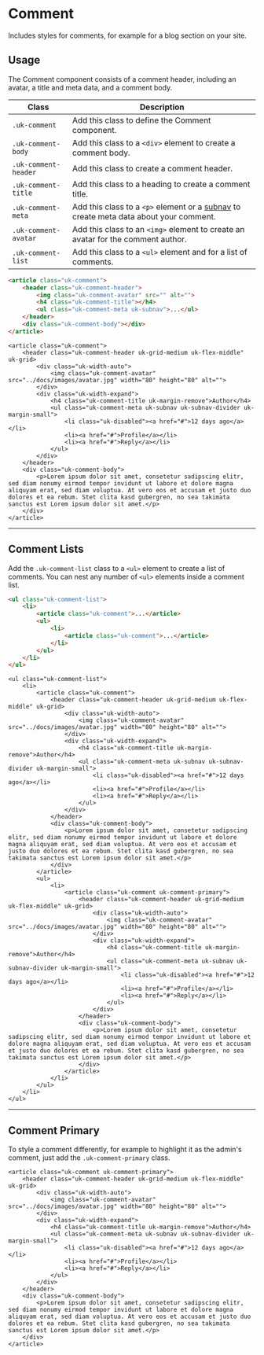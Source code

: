 
# Comment

<p class="uk-text-lead">Includes styles for comments, for example for a blog section on your site.</p>

## Usage

The Comment component consists of a comment header, including an avatar, a title and meta data, and a comment body.

| Class | Description |
| --- | --- |
| `.uk-comment` | Add this class to define the Comment component. |
| `.uk-comment-body` | Add this class to a `<div>` element to create a comment body. |
| `.uk-comment-header` | Add this class to create a comment header. |
| `.uk-comment-title` | Add this class to a heading to create a comment title. |
| `.uk-comment-meta` | Add this class to a `<p>` element or a [subnav](subnav.md) to create meta data about your comment. |
| `.uk-comment-avatar` | Add this class to an `<img>` element to create an avatar for the comment author. |
| `.uk-comment-list` | Add this class to a `<ul>` element and for a list of comments. |


```html
<article class="uk-comment">
    <header class="uk-comment-header">
        <img class="uk-comment-avatar" src="" alt="">
        <h4 class="uk-comment-title"></h4>
        <ul class="uk-comment-meta uk-subnav">...</ul>
    </header>
    <div class="uk-comment-body"></div>
</article>
```

```example
<article class="uk-comment">
    <header class="uk-comment-header uk-grid-medium uk-flex-middle" uk-grid>
        <div class="uk-width-auto">
            <img class="uk-comment-avatar" src="../docs/images/avatar.jpg" width="80" height="80" alt="">
        </div>
        <div class="uk-width-expand">
            <h4 class="uk-comment-title uk-margin-remove">Author</h4>
            <ul class="uk-comment-meta uk-subnav uk-subnav-divider uk-margin-small">
                <li class="uk-disabled"><a href="#">12 days ago</a></li>
                <li><a href="#">Profile</a></li>
                <li><a href="#">Reply</a></li>
            </ul>
        </div>
    </header>
    <div class="uk-comment-body">
        <p>Lorem ipsum dolor sit amet, consetetur sadipscing elitr, sed diam nonumy eirmod tempor invidunt ut labore et dolore magna aliquyam erat, sed diam voluptua. At vero eos et accusam et justo duo dolores et ea rebum. Stet clita kasd gubergren, no sea takimata sanctus est Lorem ipsum dolor sit amet.</p>
    </div>
</article>
```

***

## Comment Lists

Add the `.uk-comment-list` class to a `<ul>` element to create a list of comments. You can nest any number of `<ul>` elements inside a comment list.

```html
<ul class="uk-comment-list">
    <li>
        <article class="uk-comment">...</article>
        <ul>
            <li>
                <article class="uk-comment">...</article>
            </li>
        </ul>
    </li>
</ul>
```

```example
<ul class="uk-comment-list">
    <li>
        <article class="uk-comment">
            <header class="uk-comment-header uk-grid-medium uk-flex-middle" uk-grid>
                <div class="uk-width-auto">
                    <img class="uk-comment-avatar" src="../docs/images/avatar.jpg" width="80" height="80" alt="">
                </div>
                <div class="uk-width-expand">
                    <h4 class="uk-comment-title uk-margin-remove">Author</h4>
                    <ul class="uk-comment-meta uk-subnav uk-subnav-divider uk-margin-small">
                        <li class="uk-disabled"><a href="#">12 days ago</a></li>
                        <li><a href="#">Profile</a></li>
                        <li><a href="#">Reply</a></li>
                    </ul>
                </div>
            </header>
            <div class="uk-comment-body">
                <p>Lorem ipsum dolor sit amet, consetetur sadipscing elitr, sed diam nonumy eirmod tempor invidunt ut labore et dolore magna aliquyam erat, sed diam voluptua. At vero eos et accusam et justo duo dolores et ea rebum. Stet clita kasd gubergren, no sea takimata sanctus est Lorem ipsum dolor sit amet.</p>
            </div>
        </article>
        <ul>
            <li>
                <article class="uk-comment uk-comment-primary">
                    <header class="uk-comment-header uk-grid-medium uk-flex-middle" uk-grid>
                        <div class="uk-width-auto">
                            <img class="uk-comment-avatar" src="../docs/images/avatar.jpg" width="80" height="80" alt="">
                        </div>
                        <div class="uk-width-expand">
                            <h4 class="uk-comment-title uk-margin-remove">Author</h4>
                            <ul class="uk-comment-meta uk-subnav uk-subnav-divider uk-margin-small">
                                <li class="uk-disabled"><a href="#">12 days ago</a></li>
                                <li><a href="#">Profile</a></li>
                                <li><a href="#">Reply</a></li>
                            </ul>
                        </div>
                    </header>
                    <div class="uk-comment-body">
                        <p>Lorem ipsum dolor sit amet, consetetur sadipscing elitr, sed diam nonumy eirmod tempor invidunt ut labore et dolore magna aliquyam erat, sed diam voluptua. At vero eos et accusam et justo duo dolores et ea rebum. Stet clita kasd gubergren, no sea takimata sanctus est Lorem ipsum dolor sit amet.</p>
                    </div>
                </article>
            </li>
        </ul>
    </li>
</ul>
```

***

## Comment Primary

To style a comment differently, for example to highlight it as the admin's comment, just add the `.uk-comment-primary` class.

```example
<article class="uk-comment uk-comment-primary">
    <header class="uk-comment-header uk-grid-medium uk-flex-middle" uk-grid>
        <div class="uk-width-auto">
            <img class="uk-comment-avatar" src="../docs/images/avatar.jpg" width="80" height="80" alt="">
        </div>
        <div class="uk-width-expand">
            <h4 class="uk-comment-title uk-margin-remove">Author</h4>
            <ul class="uk-comment-meta uk-subnav uk-subnav-divider uk-margin-small">
                <li class="uk-disabled"><a href="#">12 days ago</a></li>
                <li><a href="#">Profile</a></li>
                <li><a href="#">Reply</a></li>
            </ul>
        </div>
    </header>
    <div class="uk-comment-body">
        <p>Lorem ipsum dolor sit amet, consetetur sadipscing elitr, sed diam nonumy eirmod tempor invidunt ut labore et dolore magna aliquyam erat, sed diam voluptua. At vero eos et accusam et justo duo dolores et ea rebum. Stet clita kasd gubergren, no sea takimata sanctus est Lorem ipsum dolor sit amet.</p>
    </div>
</article>
```
